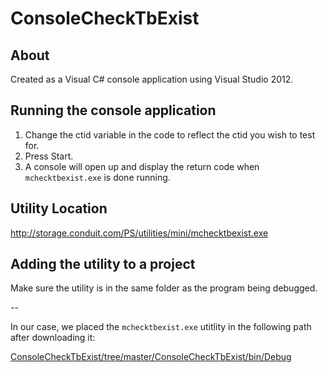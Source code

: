 ConsoleCheckTbExist
===================

## About

Created as a Visual C# console application using Visual Studio 2012.

## Running the console application

1. Change the ctid variable in the code to reflect the ctid you wish to test for.
2. Press Start.
3. A console will open up and display the return code when `mchecktbexist.exe` is done running.

## Utility Location

http://storage.conduit.com/PS/utilities/mini/mchecktbexist.exe

## Adding the utility to a project

Make sure the utility is in the same folder as the program being debugged.

-- 

In our case, we placed the `mchecktbexist.exe` utitlity in the following path after downloading it:

[ConsoleCheckTbExist/tree/master/ConsoleCheckTbExist/bin/Debug](https://github.com/pbojinov/ConsoleCheckTbExist/tree/master/ConsoleCheckTbExist/bin/Debug)

